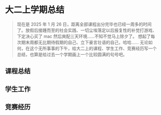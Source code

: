 # 大二上学期总结

> 现在是 2025 年 1 月 26 日，距离全部课程出分完毕也已经一周多的时间了。放假后接踵而至的社会实践、一切尘埃落定以后报复性的补觉打游戏、下定决心买了 mac 然后爽配三天环境……不知不觉马上除夕了。
> 想起了每次期末周都无比期待假期的自己、立下豪言壮语的自己，哈哈……
> 无论如何，在这个无所事事的下午，给大二上的课程、学生工作、竞赛经历写一个总结，也算是给过去一个学期画上一个比较圆满的句号吧。

## 课程总结

## 学生工作

## 竞赛经历

